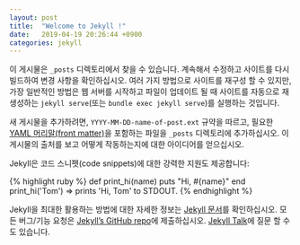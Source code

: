 ```yaml
---
layout: post
title:  "Welcome to Jekyll !"
date:   2019-04-19 20:26:44 +0900
categories: jekyll 
---
```

이 게시물은 `_posts` 디렉토리에서 찾을 수 있습니다. 계속해서 수정하고 사이트를 다시 빌드하여 변경 사항을 확인하십시오. 여러 가지 방법으로 사이트를 재구성 할 수 있지만, 가장 일반적인 방법은 웹 서버를 시작하고 파일이 업데이트 될 때 사이트를 자동으로 재생성하는 `jekyll serve`(또는 `bundle exec jekyll serve`)를 실행하는 것입니다.

새 게시물을 추가하려면, `YYYY-MM-DD-name-of-post.ext` 규약을 따르고, 필요한 [YAML 머리말(front matter)][yaml-header]을 포함하는 파일을 `_posts` 디렉토리에 추가하십시오. 이 게시물의 출처를 보고 어떻게 작동하는지에 대한 아이디어를 얻으십시오.

Jekyll은 코드 스니펫(code snippets)에 대한 강력한 지원도 제공합니다:

{% highlight ruby %}
def print_hi(name)
  puts "Hi, #{name}"
end
print_hi('Tom')
=> prints 'Hi, Tom' to STDOUT.
{% endhighlight %}

Jekyll을 최대한 활용하는 방법에 대한 자세한 정보는 [Jekyll 문서][jekyll-docs]를 확인하십시오. 모든 버그/기능 요청은 [Jekyll’s GitHub repo][jekyll-gh]에 제출하십시오. [Jekyll Talk][jekyll-talk]에 질문 할 수도 있습니다.

[jekyll-docs]: https://jekyllrb-ko.github.io/
[jekyll-gh]:   https://github.com/jekyll/jekyll
[jekyll-talk]: https://talk.jekyllrb.com/
[yaml-header]: https://jekyllrb-ko.github.io/docs/frontmatter/
